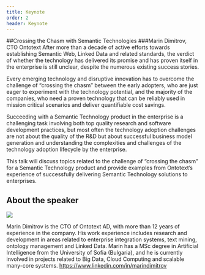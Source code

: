```yaml
---
title: Keynote
order: 2
header: Keynote
---
```


##Crossing the Chasm with Semantic Technologies
###Marin Dimitrov, CTO Ontotext
After more than a decade of active efforts towards establishing Semantic Web, Linked Data and related standards, the verdict of whether the technology has delivered its promise and has proven itself in the enterprise is still unclear, despite the numerous existing success stories.

Every emerging technology and disruptive innovation has to overcome the challenge of “crossing the chasm” between the early adopters, who are just eager to experiment with the technology potential, and the majority of the companies, who need a proven technology that can be reliably used in mission critical scenarios and deliver quantifiable cost savings.

Succeeding with a Semantic Technology product in the enterprise is a challenging task involving both top quality research and software development practices, but most often the technology adoption challenges are not about the quality of the R&D but about successful business model generation and understanding the complexities and challenges of the technology adoption lifecycle by the enterprise.

This talk will discuss topics related to the challenge of “crossing the chasm” for a Semantic Technology product and provide examples from Ontotext’s experience of successfully delivering Semantic Technology solutions to enterprises.

## About the speaker

![](https://media.licdn.com/mpr/mpr/shrink_200_200/p/2/000/008/290/0630d58.jpg)

Marin Dimitrov is the CTO of Ontotext AD, with more than 12 years of experience in the company. His work experience includes research and development in areas related to enterprise integration systems, text mining, ontology management and Linked Data. Marin has a MSc degree in Artificial Intelligence from the University of Sofia (Bulgaria), and he is currently involved in projects related to Big Data, Cloud Computing and scalable many-core systems.
https://www.linkedin.com/in/marindimitrov


